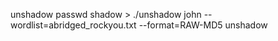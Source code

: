 unshadow passwd shadow > ./unshadow
john --wordlist=abridged_rockyou.txt --format=RAW-MD5  unshadow
